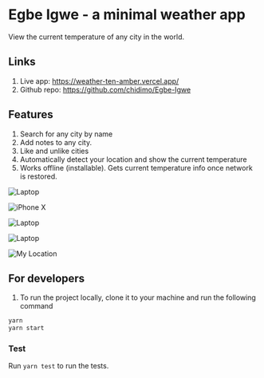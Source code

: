 # Egbe Igwe - a minimal weather app

View the current temperature of any city in the world.

## Links

1. Live app: <https://weather-ten-amber.vercel.app/>
1. Github repo: <https://github.com/chidimo/Egbe-Igwe>

## Features

1. Search for any city by name
1. Add notes to any city.
1. Like and unlike cities
1. Automatically detect your location and show the current temperature
1. Works offline (installable). Gets current temperature info once network is restored.

![Laptop](img/laptop.jpg)

![iPhone X](img/iphone-x.jpg)

![Laptop](img/galaxy-note.jpg)

![Laptop](img/like-sao-paulo.jpg)

![My Location](img/my-city.jpg)

## For developers

1. To run the project locally, clone it to your machine and run the following command

```cmd
yarn
yarn start
```

### Test

Run `yarn test` to run the tests.
